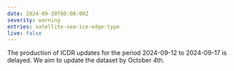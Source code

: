 ```yaml
---
date: 2024-09-30T00:00:00Z
severity: warning
entries: satellite-sea-ice-edge-type
live: false
---
```

The production of ICDR updates for the period 2024-09-12 to 2024-09-17 is delayed. We aim to update the dataset by October 4th.

